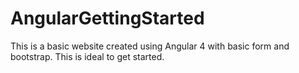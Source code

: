 # AngularGettingStarted
This is a basic website created using Angular 4 with basic form and bootstrap. This is ideal to get started.
